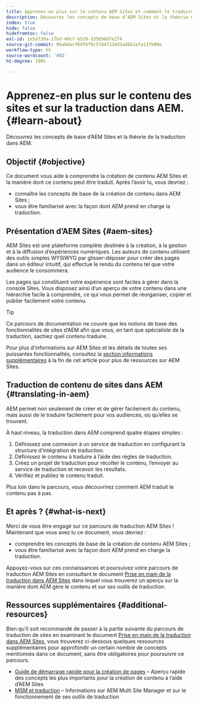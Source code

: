 ```yaml
---
title: Apprenez-en plus sur le contenu AEM Sites et comment le traduire dans AEM.
description: Découvrez les concepts de base d’AEM Sites et la théorie de la traduction dans AEM.
index: true
hide: false
hidefromtoc: false
exl-id: 1e5e739a-1fbd-49cf-b529-335696d7e2f4
source-git-commit: 96a0dacf69f6f9c5744f224d1a48b2afa11fb09e
workflow-type: ht
source-wordcount: '492'
ht-degree: 100%

---
```


# Apprenez-en plus sur le contenu des sites et sur la traduction dans AEM. {#learn-about}

Découvrez les concepts de base d’AEM Sites et la théorie de la traduction dans AEM.

## Objectif {#objective}

Ce document vous aide à comprendre la création de contenu AEM Sites et la manière dont ce contenu peut être traduit. Après l’avoir lu, vous devriez :

* connaître les concepts de base de la création de contenu dans AEM Sites ;
* vous être familiarisé avec la façon dont AEM prend en charge la traduction.

## Présentation d’AEM Sites {#aem-sites}

AEM Sites est une plateforme complète destinée à la création, à la gestion et à la diffusion d’expériences numériques. Les auteurs de contenu utilisent des outils simples WYSIWYG par glisser-déposer pour créer des pages dans un éditeur intuitif, qui effectue le rendu du contenu tel que votre audience le consommera.

Les pages qui constituent votre expérience sont faciles à gérer dans la console Sites. Vous disposez ainsi d’un aperçu de votre contenu dans une hiérarchie facile à comprendre, ce qui vous permet de réorganiser, copier et publier facilement votre contenu.

>[!TIP]
>
>Ce parcours de documentation ne couvre que les notions de base des fonctionnalités de sites d’AEM afin que vous, en tant que spécialiste de la traduction, sachiez quel contenu traduire.
>
>Pour plus d’informations sur AEM Sites et les détails de toutes ses puissantes fonctionnalités, consultez la [section informations supplémentaires](#additional-information) à la fin de cet article pour plus de ressources sur AEM Sites.

## Traduction de contenu de sites dans AEM {#translating-in-aem}

AEM permet non seulement de créer et de gérer facilement du contenu, mais aussi de le traduire facilement pour vos audiences, où qu’elles se trouvent.

À haut niveau, la traduction dans AEM comprend quatre étapes simples :

1. Définissez une connexion à un service de traduction en configurant la structure d’intégration de traduction.
1. Définissez le contenu à traduire à l’aide des règles de traduction.
1. Créez un projet de traduction pour récolter le contenu, l’envoyer au service de traduction et recevoir les résultats.
1. Vérifiez et publiez le contenu traduit.


Plus loin dans le parcours, vous découvrirez comment AEM traduit le contenu pas à pas.

## Et après ? {#what-is-next}

Merci de vous être engagé sur ce parcours de traduction AEM Sites ! Maintenant que vous avez lu ce document, vous devriez :

* comprendre les concepts de base de la création de contenu AEM Sites ;
* vous être familiarisé avec la façon dont AEM prend en charge la traduction.

Appuyez-vous sur ces connaissances et poursuivez votre parcours de traduction AEM Sites en consultant le document [Prise en main de la traduction dans AEM Sites](getting-started.md) dans lequel vous trouverez un aperçu sur la manière dont AEM gère le contenu et sur ses outils de traduction.

## Ressources supplémentaires {#additional-resources}

Bien qu’il soit recommandé de passer à la partie suivante du parcours de traduction de sites en examinant le document [Prise en main de la traduction dans AEM Sites](getting-started.md), vous trouverez ci-dessous quelques ressources supplémentaires pour approfondir un certain nombre de concepts mentionnés dans ce document, sans être obligatoires pour poursuivre ce parcours.

* [Guide de démarrage rapide pour la création de pages](/help/sites-cloud/authoring/getting-started/quick-start.md) – Aperçu rapide des concepts les plus importants pour la création de contenu à l’aide d’AEM Sites
* [MSM et traduction](/help/sites-cloud/administering/msm-and-translation.md) – Informations sur AEM Multi Site Manager et sur le fonctionnement de ses outils de traduction
